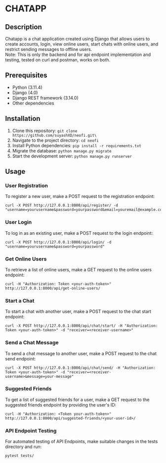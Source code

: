 # CHATAPP

## Description

Chatapp is a chat application created using Django that allows users to create accounts, login, view online users, start chats with online users, and restrict sending messages to offline users.
<br>
Note: This is only the backend and for api endpoint implementation and testing, tested on curl and postman, works on both.

## Prerequisites

- Python (3.11.4)
- Django (4.0)
- Django REST framework (3.14.0)
- Other dependencies

## Installation

1. Clone this repository: ```git clone https://github.com/suyashXD/neofi.git\```
2. Navigate to the project directory: ```cd neofi```
3. Install Python dependencies: ```pip install -r requirements.txt```
4. Migrate the database: ```python manage.py migrate```
5. Start the development server: ```python manage.py runserver```

## Usage

### User Registration

To register a new user, make a POST request to the registration endpoint:

```
curl -X POST http://127.0.0.1:8000/api/register/ -d "username=yourusername&password=yourpassword&email=youremail@example.com&first_name=John&last_name=Doe"
```

### User Login

To log in as an existing user, make a POST request to the login endpoint:

```
curl -X POST http://127.0.0.1:8000/api/login/ -d "username=yourusername&password=yourpassword"
```

### Get Online Users

To retrieve a list of online users, make a GET request to the online users endpoint:

```
curl -H "Authorization: Token <your-auth-token>" http://127.0.0.1:8000/api/get-online-users/
```

### Start a Chat

To start a chat with another user, make a POST request to the chat start endpoint:

```
curl -X POST http://127.0.0.1:8000/api/chat/start/ -H "Authorization: Token <your-auth-token>" -d "receiver=<receiver-username>"
```

### Send a Chat Message

To send a chat message to another user, make a POST request to the chat send endpoint:

```
curl -X POST http://127.0.0.1:8000/api/chat/send/ -H "Authorization: Token <your-auth-token>" -d "receiver=<receiver-username>&message=your-message"
```

### Suggested Friends

To get a list of suggested friends for a user, make a GET request to the suggested friends endpoint by providing the user's ID:

```
curl -H "Authorization: <Token your-auth-token>" http://127.0.0.1:8000/api/suggested-friends/<your-user-id>/
```

### API Endpoint Testing

For automated testing of API Endpoints, make suitable changes in the tests directory and run:
```
pytest tests/
```

